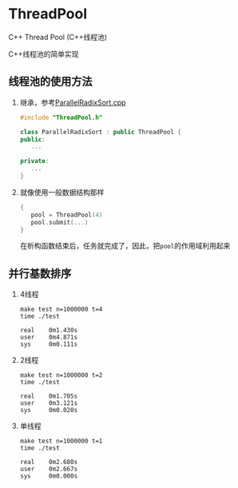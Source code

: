 # ThreadPool
C++ Thread Pool (C++线程池)

C++线程池的简单实现


## 线程池的使用方法
1. 继承，参考[ParallelRadixSort.cpp](ParallelRadixSort.cpp)
   ```cpp
   #include "ThreadPool.h"

   class ParallelRadixSort : public ThreadPool {
   public:
      ...

   private:
      ...
   }

   ```

2. 就像使用一般数据结构那样
   ```cpp
   {
      pool = ThreadPool(4)
      pool.submit(...)
   }
   ```
   在析构函数结束后，任务就完成了，因此，把`pool`的作用域利用起来



## 并行基数排序
1. 4线程
   ```shell
   make test n=1000000 t=4
   time ./test
   
   real    0m1.430s
   user    0m4.871s
   sys     0m0.111s
   ```

2. 2线程
   ```shell
   make test n=1000000 t=2
   time ./test
   
   real    0m1.705s
   user    0m3.121s
   sys     0m0.020s
   ```

3. 单线程
   ```shell
   make test n=1000000 t=1
   time ./test
   
   real    0m2.680s
   user    0m2.667s
   sys     0m0.000s
   ```
